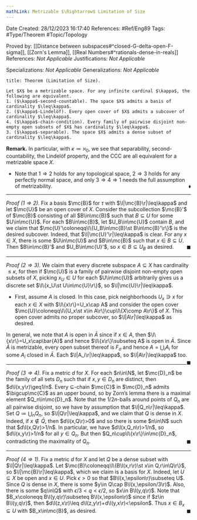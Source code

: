 ```yaml
---
mathLink: Metrizable $\Rightarrow$ Limitation of Size
---
```


<div class="topSpace"></div>

Date Created: 28/12/2023 16:17:40
References: #Ref/Eng89
Tags: #Type/Theorem #Topic/Topology

Proved by: [[Distance between subspaces#^closed-G-delta-open-F-sigma]], [[Zorn's Lemma]], [[Real Numbers#^rationals-dense-in-reals]]
References: <i>Not Applicable</i>
Justifications: <i>Not Applicable</i>

Specializations: <i>Not Applicable</i>
Generalizations: <i>Not Applicable</i>

``` ad-Theorem
title: Theorem (Limitation of Size).

Let $X$ be a metrizable space. For any infinite cardinal $\kappa$, the following are equivalent.
1. ($\kappa$-second-countable). The space $X$ admits a basis of cardinality $\leq\kappa$.
2. ($\kappa$-Lindelöf). Every open cover of $X$ admits a subcover of cardinality $\leq\kappa$.
4. ($\kappa$-chain-condition). Every family of pairwise disjoint non-empty open subsets of $X$ has cardinality $\leq\kappa$.
3. ($\kappa$-separable). The space $X$ admits a dense subset of cardinality $\leq\kappa$.

```

<b>Remark.</b> In particular, with $\kappa\coloneqq\aleph_0$, we see that separability, second-countability, the Lindelöf property, and the CCC are all equivalent for a metrizable space $X$.
* Note that $1\Rightarrow2$ holds for any topological space, $2\Rightarrow3$ holds for any perfectly normal space, and only $3\Rightarrow4\Rightarrow1$ needs the full assumption of metrizability.<span style="float:right;">$\blacklozenge$</span>

---

<i>Proof $(1\Rightarrow2)$.</i> Fix a basis $\mc{B}$ for $\tau$ with $\l|\mc{B}\r|\leq\kappa$ and let $\mc{U}$ be an open cover of $X$. Consider the subcollection $\mc{B}'$ of $\mc{B}$ consisting of all $B\in\mc{B}$ such that $B\subseteq U$ for some $U\in\mc{U}$. For each $B\in\mc{B}$, let $U_B\in\mc{U}$ contain $B$, and we claim that $\mc{U}'\coloneqq\l\{U_B\in\mc{B}\st B\in\mc{B}'\r\}$ is the desired subcover. Indeed, that $\l|\mc{U}'\r|\leq\kappa$ is clear. For any $x\in X$, there is some $U\in\mc{U}$ and $B\in\mc{B}$ such that $x\in B\subseteq U$. Then $B\in\mc{B}'$ and $U_B\in\mc{U}'$, so $x\in B\subseteq U_B$ as desired.<span style="float:right;">$\blacksquare$</span>

---


<i>Proof $(2\Rightarrow3)$.</i> We claim that every discrete subspace $A\subseteq X$ has cardinality $\leq\kappa$, for then if $\mc{U}$ is a family of pairwise disjoint non-empty open subsets of $X$, picking $x_U\in U$ for each $U\in\mc{U}$ arbitrarily gives us a discrete set $\l\{x_U\st U\in\mc{U}\r\}$, so $\l|\mc{U}\r|\leq\kappa$.
* First, assume $A$ is closed. In this case, pick neighborhoods $U_x\ni x$ for each $x\in X$ with $\l\{x\r\}=U_x\cap A$ and consider the open cover $\mc{U}\coloneqq\l\{U_x\st x\in A\r\}\cup\l\{X\comp A\r\}$ of $X$. This open cover admits no proper subcover, so $\l|A\r|\leq\kappa$ as desired.

In general, we note that $A$ is open in $\bar{A}$ since if $x\in A$, then $\l\{x\r\}=U_x\cap\bar{A}$ and hence $\l\{x\r\}\subseteq A$ is open in $\bar{A}$. Since $\bar{A}$ is metrizable, every open subset thereof is $F_\sigma$ and hence $A=\bigcup_iA_i$ for some $A_i$ closed in $\bar{A}$. Each $\l|A_i\r|\leq\kappa$, so $\l|A\r|\leq\kappa$ too.<span style="float:right;">$\blacksquare$</span>

---

<i>Proof $(3\Rightarrow4)$.</i> Fix a metric $d$ for $X$. For each $n\in\N$, let $\mc{D}_n$ be the family of all sets $D_n$ such that if $x,y\in D_n$ are distinct, then $d\l(x,y\r)\geq1/n$. Every $\subseteq$-chain $\mc{C}$ in $\mc{D}_n$ admits $\bigcup\mc{C}$ as an upper bound, so by Zorn’s lemma there is a maximal element $Q_n\in\mc{D}_n$. Note that the $1/2n$-balls around points of $Q_n$ are all pairwise disjoint, so we have by assumption that $\l|Q_n\r|\leq\kappa$. Set $Q\coloneqq\bigcup_nQ_n$, so $\l|Q\r|\leq\kappa$, and we claim that $Q$ is dense in $X$. Indeed, if $x\not\in\bar{Q}$, then $d\l(x,Q\r)>0$ and so there is some $n\in\N$ such that $d\l(x,Q\r)>1/n$. In particular, we have $d\l(x,Q_n\r)>1/n$, so $d\l(x,y\r)>1/n$ for all $y\in Q_n$. But then $Q_n\cup\l\{x\r\}\in\mc{D}_n$, contradicting the maximality of $Q_n$.<span style="float:right;">$\blacksquare$</span>

---

<i>Proof $(4\Rightarrow1)$.</i> Fix a metric $d$ for $X$ and let $Q$ be a dense subset with $\l|Q\r|\leq\kappa$. Let $\mc{B}\coloneqq\l\{B\l(x,r\r)\st x\in Q,r\in\Q\r\}$, so $\l|\mc{B}\r|\leq\kappa$, which we claim is a basis for $X$. Indeed, let $U\subseteq X$ be open and $x\in U$. Pick $\epsilon>0$ so that $B\l(x,\epsilon\r)\subseteq U$. Since $Q$ is dense in $X$, there is some $y\in Q\cap B\l(x,\epsilon/3\r)$. Also, there is some $q\in\Q$ with $\epsilon/3<q<\epsilon/2$, so $x\in B\l(y,q\r)$. Note that $B_x\coloneqq B\l(y,q\r)\subseteq B\l(x,\epsilon\r)$ since if $z\in B\l(y,q\r)$, then $d\l(z,x\r)\leq d\l(z,y\r)+d\l(y,x\r)<\epsilon$. Thus $x\in B_x\subseteq U$ with $B_x\in\mc{B}$, as desired.<span style="float:right;">$\blacksquare$</span>
